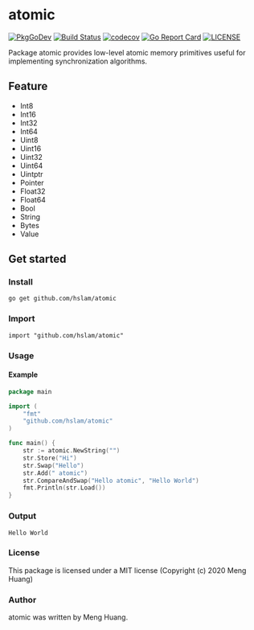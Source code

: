 # atomic
[![PkgGoDev](https://pkg.go.dev/badge/github.com/hslam/atomic)](https://pkg.go.dev/github.com/hslam/atomic)
[![Build Status](https://github.com/hslam/atomic/workflows/build/badge.svg)](https://github.com/hslam/atomic/actions)
[![codecov](https://codecov.io/gh/hslam/atomic/branch/master/graph/badge.svg)](https://codecov.io/gh/hslam/atomic)
[![Go Report Card](https://goreportcard.com/badge/github.com/hslam/atomic)](https://goreportcard.com/report/github.com/hslam/atomic)
[![LICENSE](https://img.shields.io/github/license/hslam/atomic.svg?style=flat-square)](https://github.com/hslam/atomic/blob/master/LICENSE)

Package atomic provides low-level atomic memory primitives useful for implementing synchronization algorithms.

## Feature
* Int8
* Int16
* Int32
* Int64
* Uint8
* Uint16
* Uint32
* Uint64
* Uintptr
* Pointer
* Float32
* Float64
* Bool
* String
* Bytes
* Value

## Get started

### Install
```
go get github.com/hslam/atomic
```
### Import
```
import "github.com/hslam/atomic"
```
### Usage
#### Example
```go
package main

import (
	"fmt"
	"github.com/hslam/atomic"
)

func main() {
	str := atomic.NewString("")
	str.Store("Hi")
	str.Swap("Hello")
	str.Add(" atomic")
	str.CompareAndSwap("Hello atomic", "Hello World")
	fmt.Println(str.Load())
}
```

### Output
```
Hello World
```

### License
This package is licensed under a MIT license (Copyright (c) 2020 Meng Huang)

### Author
atomic was written by Meng Huang.
